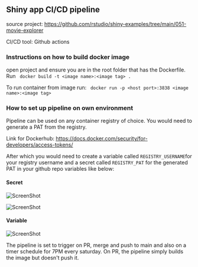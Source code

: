 ## Shiny app CI/CD pipeline

source project: https://github.com/rstudio/shiny-examples/tree/main/051-movie-explorer

CI/CD tool: Github actions

### Instructions on how to build docker image

open project and ensure you are in the root folder that has the Dockerfile.
Run ``` docker build -t <image name>:<image tag> .```

To run container from image run:
``` docker run -p <host port>:3838 <image name>:<image tag>```

### How to set up pipeline on own environment

Pipeline can be used on any container registry of choice. You would need to generate a PAT from the registry.

Link for Dockerhub: <https://docs.docker.com/security/for-developers/access-tokens/>

After which you would need to create a variable called `REGISTRY_USERNAME`for your registry username and a secret called `REGISTRY_PAT` for the generated PAT in your github repo variables like below:

#### Secret
![ScreenShot](/images/secret-example1.jpg)


![ScreenShot](/images/secret-example2.jpg)

#### Variable
![ScreenShot](/images/variable-example.jpg)

The pipeline is set to trigger on PR, merge and push to main and also on a timer schedule for 7PM every saturday.
On PR, the pipeline simply builds the image but doesn't push it. 